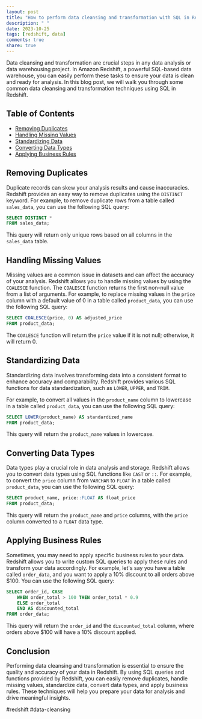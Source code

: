 ```yaml
---
layout: post
title: "How to perform data cleansing and transformation with SQL in Redshift."
description: " "
date: 2023-10-25
tags: [redshift, data]
comments: true
share: true
---
```


Data cleansing and transformation are crucial steps in any data analysis or data warehousing project. In Amazon Redshift, a powerful SQL-based data warehouse, you can easily perform these tasks to ensure your data is clean and ready for analysis. In this blog post, we will walk you through some common data cleansing and transformation techniques using SQL in Redshift.

## Table of Contents
- [Removing Duplicates](#removing-duplicates)
- [Handling Missing Values](#handling-missing-values)
- [Standardizing Data](#standardizing-data)
- [Converting Data Types](#converting-data-types)
- [Applying Business Rules](#applying-business-rules)

<a name="removing-duplicates"></a>
## Removing Duplicates

Duplicate records can skew your analysis results and cause inaccuracies. Redshift provides an easy way to remove duplicates using the `DISTINCT` keyword. For example, to remove duplicate rows from a table called `sales_data`, you can use the following SQL query:

```sql
SELECT DISTINCT *
FROM sales_data;
```

This query will return only unique rows based on all columns in the `sales_data` table.

<a name="handling-missing-values"></a>
## Handling Missing Values

Missing values are a common issue in datasets and can affect the accuracy of your analysis. Redshift allows you to handle missing values by using the `COALESCE` function. The `COALESCE` function returns the first non-null value from a list of arguments. For example, to replace missing values in the `price` column with a default value of 0 in a table called `product_data`, you can use the following SQL query:

```sql
SELECT COALESCE(price, 0) AS adjusted_price
FROM product_data;
```

The `COALESCE` function will return the `price` value if it is not null; otherwise, it will return 0.

<a name="standardizing-data"></a>
## Standardizing Data

Standardizing data involves transforming data into a consistent format to enhance accuracy and comparability. Redshift provides various SQL functions for data standardization, such as `LOWER`, `UPPER`, and `TRIM`.

For example, to convert all values in the `product_name` column to lowercase in a table called `product_data`, you can use the following SQL query:

```sql
SELECT LOWER(product_name) AS standardized_name
FROM product_data;
```

This query will return the `product_name` values in lowercase.

<a name="converting-data-types"></a>
## Converting Data Types

Data types play a crucial role in data analysis and storage. Redshift allows you to convert data types using SQL functions like `CAST` or `::`. For example, to convert the `price` column from `VARCHAR` to `FLOAT` in a table called `product_data`, you can use the following SQL query:

```sql
SELECT product_name, price::FLOAT AS float_price
FROM product_data;
```

This query will return the `product_name` and `price` columns, with the `price` column converted to a `FLOAT` data type.

<a name="applying-business-rules"></a>
## Applying Business Rules

Sometimes, you may need to apply specific business rules to your data. Redshift allows you to write custom SQL queries to apply these rules and transform your data accordingly. For example, let's say you have a table called `order_data`, and you want to apply a 10% discount to all orders above $100. You can use the following SQL query:

```sql
SELECT order_id, CASE
    WHEN order_total > 100 THEN order_total * 0.9
    ELSE order_total
    END AS discounted_total
FROM order_data;
```

This query will return the `order_id` and the `discounted_total` column, where orders above $100 will have a 10% discount applied.

## Conclusion

Performing data cleansing and transformation is essential to ensure the quality and accuracy of your data in Redshift. By using SQL queries and functions provided by Redshift, you can easily remove duplicates, handle missing values, standardize data, convert data types, and apply business rules. These techniques will help you prepare your data for analysis and drive meaningful insights.

\#redshift #data-cleansing